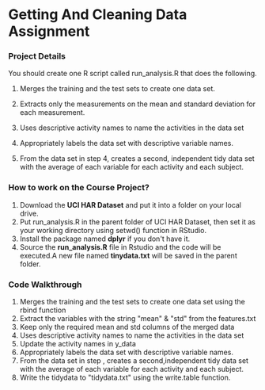 # Getting And Cleaning Data Assignment


### Project Details
You should create one R script called run_analysis.R that does the following. 

1. Merges the training and the test sets to create one data set.

2. Extracts only the measurements on the mean and standard deviation for each measurement. 

3. Uses descriptive activity names to name the activities in the data set

4. Appropriately labels the data set with descriptive variable names. 

5. From the data set in step 4, creates a second, independent tidy data set with the average of each variable for each activity and each subject.

### How to work on the Course Project?
1. Download the **UCI HAR Dataset** and put it into a folder on your local drive.
2. Put run_analysis.R in the parent folder of UCI HAR Dataset, then set it as your working directory using setwd() function in RStudio.
3. Install the package named **dplyr** if you don't have it.
4. Source the **run_analysis.R** file in Rstudio and the code will be executed.A new file named **tinydata.txt** will be saved in the parent folder.

### Code Walkthrough
1. Merges the training and the test sets to create one data set using the rbind function
2. Extract the variables with the string "mean" & "std" from the features.txt
3. Keep only the required mean and std columns of the merged data
4. Uses descriptive activity names to name the activities in the data set
5. Update the activity names in y_data
6. Appropriately labels the data set with descriptive variable names.
7. From the data set in step , creates a second,independent tidy data set with the average of each variable for each activity and each subject. 
8. Write the tidydata to "tidydata.txt" using the write.table function.